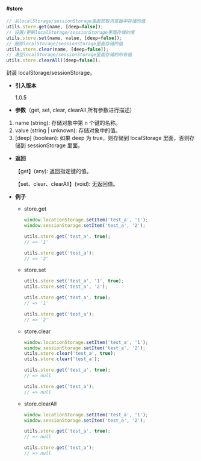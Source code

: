 #### #store

```javascript
// 从localStorage/sessionStorage里面获取浏览器中存储的值
utils.store.get(name, [deep=false]);
// 设置/更新localStorage/sessionStorage里面存储的值
utils.store.set(name, value, [deep=false]);
// 删除localStorage/sessionStorage里面存储的值
utils.store.clear(name, [deep=false]);
// 清空localStorage/sessionStorage里面存储的所有值
utils.store.clearAll([deep=false]);
```

封装 localStorage/sessionStorage。

- **引入版本**

    1.0.5

- **参数**（get, set, clear, clearAll 所有参数进行描述）

1. name (string): 存储对象中第 n 个键的名称。
2. value (string | unknown): 存储对象中的值。
3. [deep] (boolean): 如果 deep 为 true，则存储到 localStorage 里面，否则存储到 sessionStorage 里面。

- **返回**

    【get】(any): 返回指定键的值。

    【set、clear、clearAll】(void): 无返回值。

- **例子**

    - store.get

        ```javascript
        window.locationStorage.setItem('test_a', '1');
        window.sessionStorage.setItem('test_a', '2');

        utils.store.get('test_a', true);
        // => '1'

        utils.store.get('test_a');
        // => '2'
        ```

    - store.set

        ```javascript
        utils.store.set('test_a', '1', true);
        utils.store.set('test_a', '2');

        utils.store.get('test_a', true);
        // => '1'

        utils.store.get('test_a');
        // => '2'
        ```

    - store.clear

        ```javascript
        window.locationStorage.setItem('test_a', '1');
        window.sessionStorage.setItem('test_a', '2');
        utils.store.clear('test_a', true);
        utils.store.clear('test_a');

        utils.store.get('test_a', true);
        // => null

        utils.store.get('test_a');
        // => null
        ```

    - store.clearAll

        ```javascript
        window.locationStorage.setItem('test_a', '1');
        window.sessionStorage.setItem('test_a', '2');

        utils.store.get('test_a', true);
        // => null

        utils.store.get('test_a');
        // => null
        ```
